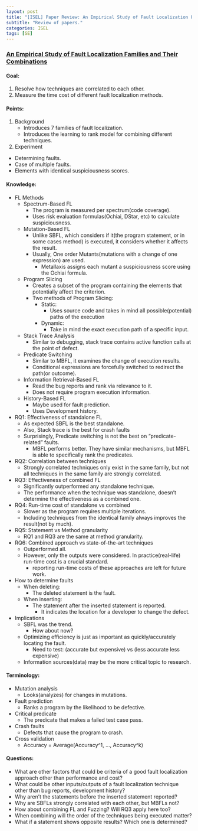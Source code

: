 ```yaml
---
layout: post
title: "[ISEL] Paper Review: An Empirical Study of Fault Localization Families and Their Combinations"
subtitle: "Review of papers."
categories: ISEL
tags: [SE]
---
```


### [An Empirical Study of Fault Localization Families and Their Combinations](https://ieeexplore.ieee.org/document/8607117)

#### Goal:
1. Resolve how techniques are correlated to each other.
2. Measure the time cost of different fault localization methods.

#### Points:
1. Background
	* Introduces 7 families of fault localization.
	* Introduces the learning to rank model for combining different techniques.
2. Experiment
* Determining faults.
* Case of multiple faults.
* Elements with identical suspiciousness scores.

#### Knowledge:
* FL Methods
	* Spectrum-Based FL
		* The program is measured per spectrum(code coverage).
		* Uses risk evaluation formulas(Ochiai, DStar, etc) to calculate suspiciousness.
	* Mutation-Based FL
		* Unlike SBFL, which considers if it(the program statement, or in some cases method) is executed, it considers whether it affects the result.
		* Usually, One order Mutants(mutations with a change of one expression) are used.
			* Metallaxis assigns each mutant a suspiciousness score using the Ochiai formula.
	* Program Slicing
		* Creates a subset of the program containing the elements that potentially affect the criterion.
		* Two methods of Program Slicing:
			* Static:
				* Uses source code and takes in mind all possible(potential) paths of the execution
			* Dynamic:
				* Take in mind the exact execution path of a specific input.
	* Stack Trace Analysis
		* Similar to debugging, stack trace contains active function calls at the point of defect.
	* Predicate Switching
		* Similar to MBFL, it examines the change of execution results.
		* Conditional expressions are forcefully switched to redirect the path(or outcome).
	* Information Retrieval-Based FL
		* Read the bug reports and rank via relevance to it.
		* Does not require program execution information.
	* History-Based FL
		* Maybe used for fault prediction.
		* Uses Development history.
* RQ1: Effectiveness of standalone FL
	* As expected SBFL is the best standalone.
	* Also, Stack trace is the best for crash faults
	* Surprisingly, Predicate switching is not the best on “predicate-related” faults.
		* MBFL performs better. They have similar mechanisms, but MBFL is able to specifically rank the predicates.
* RQ2: Correlation between techniques
	* Strongly correlated techniques only exist in the same family, but not all techniques in the same family are strongly correlated.
* RQ3: Effectiveness of combined FL
	* Significantly outperformed any standalone technique.
	* The performance when the technique was standalone, doesn’t determine the effectiveness as a combined one.
* RQ4: Run-time cost of standalone vs combined
	* Slower as the program requires multiple iterations.
	* Including techniques from the identical family always improves the result(not by much).
* RQ5: Statement vs Method granularity
	* RQ1 and RQ3 are the same at method granularity.
* RQ6: Combined approach vs state-of-the-art techniques
	* Outperformed all.
	* However, only the outputs were considered. In practice(real-life) run-time cost is a crucial standard.
		* reporting run-time costs of these approaches are left for future work.
* How to determine faults
	* When deleting:
		* The deleted statement is the fault.
	* When inserting:
		* The statement after the inserted statement is reported.
			* It indicates the location for a developer to change the defect.
* Implications
	* SBFL was the trend.
		* How about now?
	* Optimizing efficiency is just as important as quickly/accurately locating the fault.
		* Need to test: (accurate but expensive) vs (less accurate less expensive)
	* Information sources(data) may be the more critical topic to research.

#### Terminology:
* Mutation analysis
	* Looks(analyzes) for changes in mutations.
* Fault prediction
	* Ranks a program by the likelihood to be defective.
* Critical predicate
	* The predicate that makes a failed test case pass.
* Crash faults
	* Defects that cause the program to crash.
* Cross validation
	* Accuracy = Average(Accuracy^1, …, Accuracy^k)

#### Questions:
* What are other factors that could be criteria of a good fault localization approach other than performance and cost?
* What could be other inputs/outputs of a fault localization technique other than bug reports, development history?
* Why aren’t the statements before the inserted statement reported?
* Why are SBFLs strongly correlated with each other, but MBFLs not?
* How about combining FL and Fuzzing? Will RQ3 apply here too?
* When combining will the order of the techniques being executed matter?
* What if a statement shows opposite results? Which one is determined?
